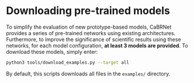 # Downloading pre-trained models
To simplify the evaluation of new prototype-based models, CaBRNet provides a series of pre-trained networks using
existing architectures. Furthermore, to improve the significance of scientific results using these networks, for each model configuration, 
**at least 3 models are provided**.
To download these models, simply enter:
```bash
python3 tools/download_examples.py --target all
```
By default, this scripts downloads all files in the `examples/` directory.